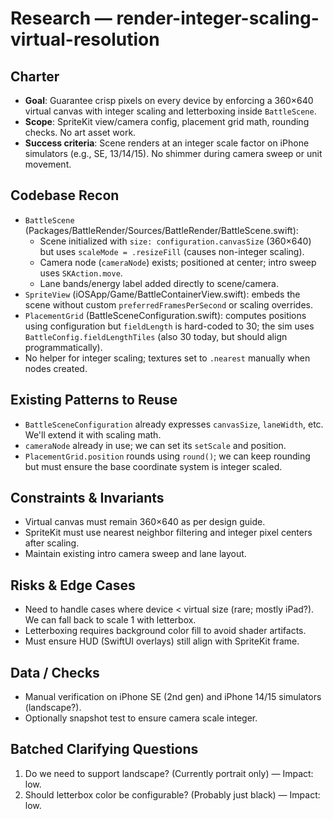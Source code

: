 # Research — render-integer-scaling-virtual-resolution

## Charter
- **Goal**: Guarantee crisp pixels on every device by enforcing a 360×640 virtual canvas with integer scaling and letterboxing inside `BattleScene`.
- **Scope**: SpriteKit view/camera config, placement grid math, rounding checks. No art asset work.
- **Success criteria**: Scene renders at an integer scale factor on iPhone simulators (e.g., SE, 13/14/15). No shimmer during camera sweep or unit movement.

## Codebase Recon
- `BattleScene` (Packages/BattleRender/Sources/BattleRender/BattleScene.swift):
  - Scene initialized with `size: configuration.canvasSize` (360×640) but uses `scaleMode = .resizeFill` (causes non-integer scaling).
  - Camera node (`cameraNode`) exists; positioned at center; intro sweep uses `SKAction.move`.
  - Lane bands/energy label added directly to scene/camera.
- `SpriteView` (iOSApp/Game/BattleContainerView.swift): embeds the scene without custom `preferredFramesPerSecond` or scaling overrides.
- `PlacementGrid` (BattleSceneConfiguration.swift): computes positions using configuration but `fieldLength` is hard-coded to 30; the sim uses `BattleConfig.fieldLengthTiles` (also 30 today, but should align programmatically).
- No helper for integer scaling; textures set to `.nearest` manually when nodes created.

## Existing Patterns to Reuse
- `BattleSceneConfiguration` already expresses `canvasSize`, `laneWidth`, etc. We'll extend it with scaling math.
- `cameraNode` already in use; we can set its `setScale` and position.
- `PlacementGrid.position` rounds using `round()`; we can keep rounding but must ensure the base coordinate system is integer scaled.

## Constraints & Invariants
- Virtual canvas must remain 360×640 as per design guide.
- SpriteKit must use nearest neighbor filtering and integer pixel centers after scaling.
- Maintain existing intro camera sweep and lane layout.

## Risks & Edge Cases
- Need to handle cases where device < virtual size (rare; mostly iPad?). We can fall back to scale 1 with letterbox.
- Letterboxing requires background color fill to avoid shader artifacts.
- Must ensure HUD (SwiftUI overlays) still align with SpriteKit frame.

## Data / Checks
- Manual verification on iPhone SE (2nd gen) and iPhone 14/15 simulators (landscape?).
- Optionally snapshot test to ensure camera scale integer.

## Batched Clarifying Questions
1. Do we need to support landscape? (Currently portrait only) — Impact: low.
2. Should letterbox color be configurable? (Probably just black) — Impact: low.
